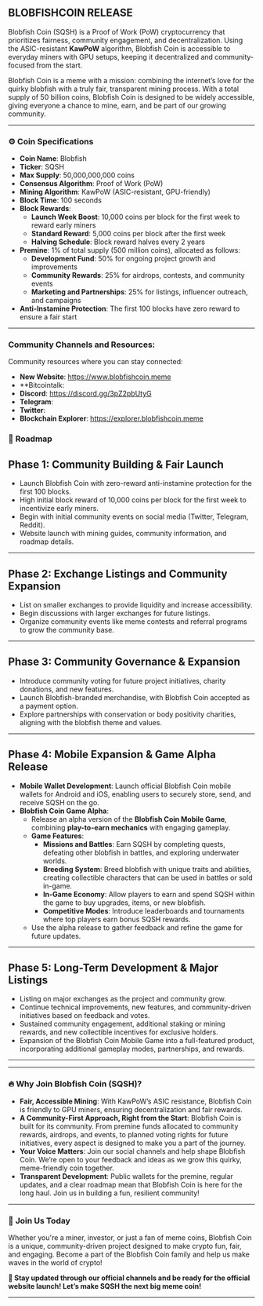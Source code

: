 ## BLOBFISHCOIN RELEASE

Blobfish Coin (SQSH) is a Proof of Work (PoW) cryptocurrency that prioritizes fairness, community engagement, and decentralization. Using the ASIC-resistant **KawPoW** algorithm, Blobfish Coin is accessible to everyday miners with GPU setups, keeping it decentralized and community-focused from the start.

Blobfish Coin is a meme with a mission: combining the internet’s love for the quirky blobfish with a truly fair, transparent mining process. With a total supply of 50 billion coins, Blobfish Coin is designed to be widely accessible, giving everyone a chance to mine, earn, and be part of our growing community.

---

### ⚙️ **Coin Specifications**

- **Coin Name**: Blobfish
- **Ticker**: SQSH
- **Max Supply**: 50,000,000,000 coins
- **Consensus Algorithm**: Proof of Work (PoW)
- **Mining Algorithm**: KawPoW (ASIC-resistant, GPU-friendly)
- **Block Time**: 100 seconds
- **Block Rewards**:
   - **Launch Week Boost**: 10,000 coins per block for the first week to reward early miners
   - **Standard Reward**: 5,000 coins per block after the first week
   - **Halving Schedule**: Block reward halves every 2 years
- **Premine**: 1% of total supply (500 million coins), allocated as follows:
   - **Development Fund**: 50% for ongoing project growth and improvements
   - **Community Rewards**: 25% for airdrops, contests, and community events
   - **Marketing and Partnerships**: 25% for listings, influencer outreach, and campaigns
- **Anti-Instamine Protection**: The first 100 blocks have zero reward to ensure a fair start

---

### Community Channels and Resources:
Community resources where you can stay connected:

- **New Website**: https://www.blobfishcoin.meme
- **Bitcointalk:   
- **Discord**:     https://discord.gg/3pZ2pbUtyG
- **Telegram**:    
- **Twitter**:     
- **Blockchain Explorer**: https://explorer.blobfishcoin.meme


### 🎯 **Roadmap**


## **Phase 1: Community Building & Fair Launch**
- Launch Blobfish Coin with zero-reward anti-instamine protection for the first 100 blocks.  
- High initial block reward of 10,000 coins per block for the first week to incentivize early miners.  
- Begin with initial community events on social media (Twitter, Telegram, Reddit).  
- Website launch with mining guides, community information, and roadmap details.  

---

## **Phase 2: Exchange Listings and Community Expansion**
- List on smaller exchanges to provide liquidity and increase accessibility.  
- Begin discussions with larger exchanges for future listings.  
- Organize community events like meme contests and referral programs to grow the community base.  

---

## **Phase 3: Community Governance & Expansion**
- Introduce community voting for future project initiatives, charity donations, and new features.  
- Launch Blobfish-branded merchandise, with Blobfish Coin accepted as a payment option.  
- Explore partnerships with conservation or body positivity charities, aligning with the blobfish theme and values.  

---

## **Phase 4: Mobile Expansion & Game Alpha Release**
- **Mobile Wallet Development**: Launch official Blobfish Coin mobile wallets for Android and iOS, enabling users to securely store, send, and receive SQSH on the go.  
- **Blobfish Coin Game Alpha**:
   - Release an alpha version of the **Blobfish Coin Mobile Game**, combining **play-to-earn mechanics** with engaging gameplay.  
   - **Game Features**:
     - **Missions and Battles**: Earn SQSH by completing quests, defeating other blobfish in battles, and exploring underwater worlds.  
     - **Breeding System**: Breed blobfish with unique traits and abilities, creating collectible characters that can be used in battles or sold in-game.  
     - **In-Game Economy**: Allow players to earn and spend SQSH within the game to buy upgrades, items, or new blobfish.  
     - **Competitive Modes**: Introduce leaderboards and tournaments where top players earn bonus SQSH rewards.  
   - Use the alpha release to gather feedback and refine the game for future updates.  


---

## **Phase 5: Long-Term Development & Major Listings**
- Listing on major exchanges as the project and community grow.  
- Continue technical improvements, new features, and community-driven initiatives based on feedback and votes.  
- Sustained community engagement, additional staking or mining rewards, and new collectible incentives for exclusive holders.  
- Expansion of the Blobfish Coin Mobile Game into a full-featured product, incorporating additional gameplay modes, partnerships, and rewards.  

---

---

### 🔥 **Why Join Blobfish Coin (SQSH)?**

- **Fair, Accessible Mining**: With KawPoW’s ASIC resistance, Blobfish Coin is friendly to GPU miners, ensuring decentralization and fair rewards.
- **A Community-First Approach, Right from the Start**: Blobfish Coin is built for its community. From premine funds allocated to community rewards, airdrops, and events, to planned voting rights for future initiatives, every aspect is designed to make you a part of the journey.
- **Your Voice Matters**: Join our social channels and help shape Blobfish Coin. We’re open to your feedback and ideas as we grow this quirky, meme-friendly coin together.
- **Transparent Development**: Public wallets for the premine, regular updates, and a clear roadmap mean that Blobfish Coin is here for the long haul. Join us in building a fun, resilient community!

---

### 📢 **Join Us Today**

Whether you're a miner, investor, or just a fan of meme coins, Blobfish Coin is a unique, community-driven project designed to make crypto fun, fair, and engaging. Become a part of the Blobfish Coin family and help us make waves in the world of crypto!

**📢 Stay updated through our official channels and be ready for the official website launch! Let’s make SQSH the next big meme coin!**

---
